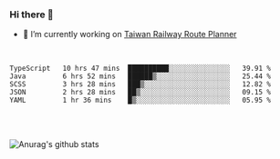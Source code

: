 ### Hi there 👋

- 🔭 I’m currently working on [Taiwan Railway Route Planner](https://github.com/Taiwan-Railway-Route-Planner)

<br/>

<!--START_SECTION:waka-->
```text
TypeScript   10 hrs 47 mins  ██████████░░░░░░░░░░░░░░░   39.91 % 
Java         6 hrs 52 mins   ██████▒░░░░░░░░░░░░░░░░░░   25.44 % 
SCSS         3 hrs 28 mins   ███▒░░░░░░░░░░░░░░░░░░░░░   12.82 % 
JSON         2 hrs 28 mins   ██▒░░░░░░░░░░░░░░░░░░░░░░   09.15 % 
YAML         1 hr 36 mins    █▒░░░░░░░░░░░░░░░░░░░░░░░   05.95 % 
```
<!--END_SECTION:waka-->

<br/>
<br/>

![Anurag's github stats](https://github-readme-stats.vercel.app/api?username=DepickereSven&show_icons=true&theme=tokyonight)



<!--
**DepickereSven/DepickereSven** is a ✨ _special_ ✨ repository because its `README.md` (this file) appears on your GitHub profile.

Here are some ideas to get you started:

- 🔭 I’m currently working on ...
- 🌱 I’m currently learning ...
- 👯 I’m looking to collaborate on ...
- 🤔 I’m looking for help with ...
- 💬 Ask me about ...
- 📫 How to reach me: ...
- 😄 Pronouns: ...
- ⚡ Fun fact: ...
-->
